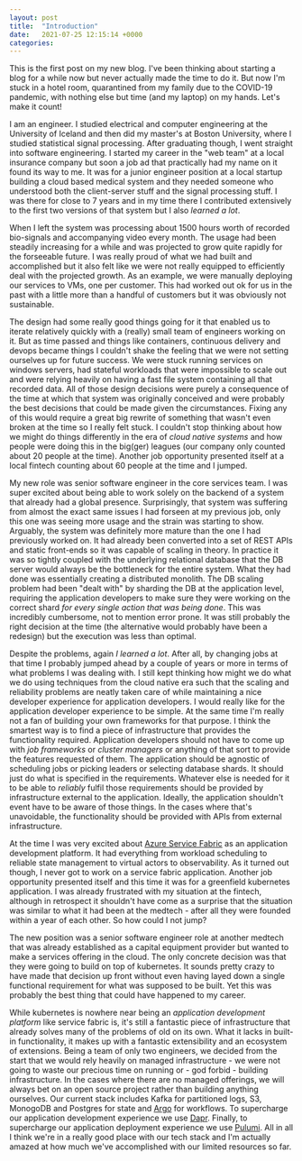 ```yaml
---
layout: post
title:  "Introduction"
date:   2021-07-25 12:15:14 +0000
categories: 
---
```

This is the first post on my new blog. I've been thinking about starting a blog for a while now but never actually made the time to do it. But now I'm stuck in a hotel room, quarantined from my family due to the COVID-19 pandemic, with nothing else but time (and my laptop) on my hands. Let's make it count!

I am an engineer. I studied electrical and computer engineering at the University of Iceland and then did my master's at Boston University, where I studied statistical signal processing. After graduating though, I went straight into software engineering. I started my career in the "web team" at a local insurance company but soon a job ad that practically had my name on it found its way to me. It was for a junior engineer position at a local startup building a cloud based medical system and they needed someone who understood both the client-server stuff and the signal processing stuff. I was there for close to 7 years and in my time there I contributed extensively to the first two versions of that system but I also _learned a lot_. 

When I left the system was processing about 1500 hours worth of recorded bio-signals and accompanying video every month. The usage had been steadily increasing for a while and was projected to grow quite rapidly for the forseeable future. I was really proud of what we had built and accomplished but it also felt like we were not really equipped to efficiently deal with the projected growth. As an example, we were manually deploying our services to VMs, one per customer. This had worked out ok for us in the past with a little more than a handful of customers but it was obviously not sustainable. 

The design had some really good things going for it that enabled us to iterate relatively quickly with a (really) small team of engineers working on it. But as time passed and things like containers, continuous delivery and devops became things I couldn't shake the feeling that we were not setting ourselves up for future success. We were stuck running services on windows servers, had stateful workloads that were impossible to scale out and were relying heavily on having a fast file system containing all that recorded data. All of those design decisions were purely a consequence of the time at which that system was originally conceived and were probably the best decisions that could be made given the circumstances. Fixing any of this would require a great big rewrite of something that wasn't even broken at the time so I really felt stuck. I couldn't stop thinking about how we might do things differently in the era of _cloud native systems_ and how people were doing this in the big(ger) leagues (our company only counted about 20 people at the time). Another job opportunity presented itself at a local fintech counting about 60 people at the time and I jumped.

My new role was senior software engineer in the core services team. I was super excited about being able to work solely on the backend of a system that already had a global presence. Surprisingly, that system was suffering from almost the exact same issues I had forseen at my previous job, only this one was seeing more usage and the strain was starting to show. Arguably, the system was definitely more mature than the one I had previously worked on. It had already been converted into a set of REST APIs and static front-ends so it was capable of scaling in theory. In practice it was so tightly coupled with the underlying relational database that the DB server would always be the bottleneck for the entire system. What they had done was essentially creating a distributed monolith. The DB scaling problem had been "dealt with" by sharding the DB at the application level, requiring the application developers to make sure they were working on the correct shard _for every single action that was being done_. This was incredibly cumbersome, not to mention error prone. It was still probably the right decision at the time (the alternative would probably have been a redesign) but the execution was less than optimal.

Despite the problems, again _I learned a lot_. After all, by changing jobs at that time I probably jumped ahead by a couple of years or more in terms of what problems I was dealing with. I still kept thinking how might we do what we do using techniques from the cloud native era such that the scaling and reliability problems are neatly taken care of while maintaining a nice developer experience for application developers. I would really like for the application developer experience to be simple. At the same time I'm really not a fan of building your own frameworks for that purpose. I think the smartest way is to find a piece of infrastructure that provides the functionality required. Application developers should not have to come up with _job frameworks_ or _cluster managers_ or anything of that sort to provide the features requested of them. The application should be agnostic of scheduling jobs or picking leaders or selecting database shards. It should just do what is specified in the requirements. Whatever else is needed for it to be able to _reliably_ fulfil those requirements should be provided by infrastructure external to the application. Ideally, the application shouldn't event have to be aware of those things. In the cases where that's unavoidable, the functionality should be provided with APIs from external infrastructure. 

At the time I was very excited about [Azure Service Fabric](https://azure.microsoft.com/en-us/services/service-fabric/) as an application development platform. It had everything from workload scheduling to reliable state management to virtual actors to observability. As it turned out though, I never got to work on a service fabric application. Another job opportunity presented itself and this time it was for a greenfield kubernetes application. I was already frustrated with my situation at the fintech, although in retrospect it shouldn't have come as a surprise that the situation was similar to what it had been at the medtech - after all they were founded within a year of each other. So how could I not jump?

The new position was a senior software engineer role at another medtech that was already established as a capital equipment provider but wanted to make a services offering in the cloud. The only concrete decision was that they were going to build on top of kubernetes. It sounds pretty crazy to have made that decision up front without even having layed down a single functional requirement for what was supposed to be built. Yet this was probably the best thing that could have happened to my career.

While kubernetes is nowhere near being an _application development platform_ like service fabric is, it's still a fantastic piece of infrastructure that already solves many of the problems of old on its own. What it lacks in built-in functionality, it makes up with a fantastic extensibility and an ecosystem of extensions. Being a team of only two engineers, we decided from the start that we would rely heavily on managed infrastructure - we were not going to waste our precious time on running or - god forbid - building infrastructure. In the cases where there are no managed offerings, we will always bet on an open source project rather than building anything ourselves. Our current stack includes Kafka for partitioned logs, S3, MonogoDB and Postgres for state and [Argo](https://argoproj.github.io/argo-workflows/) for workflows. To supercharge our application development experience we use [Dapr](https://dapr.io). Finally, to supercharge our application deployment experience we use [Pulumi](https://pulumi.com). All in all I think we're in a really good place with our tech stack and I'm actually amazed at how much we've accomplished with our limited resources so far.